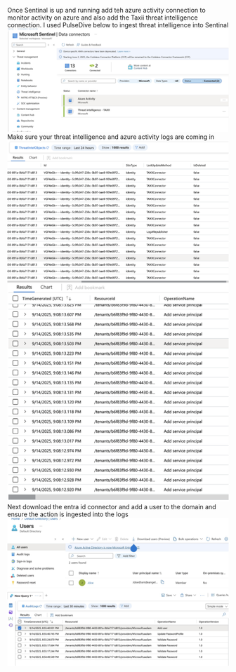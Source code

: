 Once Sentinal is up and running add teh azure activity connection to monitor activity on azure and also add the Taxii threat intelligence connection.
I used PulseDive below to ingest threat intelligence into Sentinal
![membership](images/2.jpg)
Make sure your threat intelligence and azure activity logs are coming in
![](images/Taxii.png)
![](images/Azure.png)
Next download the entra id connector and add a user to the domain and ensure the action is ingested into the logs
![](images/4.jpg)
![](images/3.jpg)
